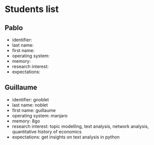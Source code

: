 # Students list

## Pablo

- identifier:
- last name:
- first name:
- operating system:
- memory:
- research interest:
- expectations: 


## Guillaume

- identifier: gnoblet
- last name: noblet
- first name: guillaume
- operating system: manjaro
- memory: 8go
- research interest: topic modelling, text analysis, network analysis, quantitative history of economics
- expectations: get insights on text analysis in python
